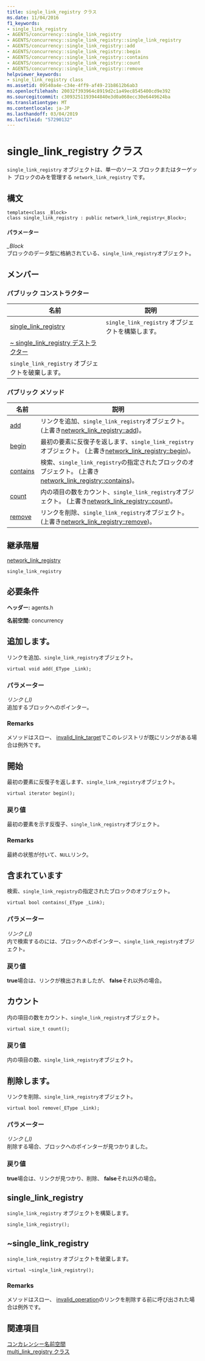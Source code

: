 ```yaml
---
title: single_link_registry クラス
ms.date: 11/04/2016
f1_keywords:
- single_link_registry
- AGENTS/concurrency::single_link_registry
- AGENTS/concurrency::single_link_registry::single_link_registry
- AGENTS/concurrency::single_link_registry::add
- AGENTS/concurrency::single_link_registry::begin
- AGENTS/concurrency::single_link_registry::contains
- AGENTS/concurrency::single_link_registry::count
- AGENTS/concurrency::single_link_registry::remove
helpviewer_keywords:
- single_link_registry class
ms.assetid: 09540a4e-c34e-4ff9-af49-21b8612b6ab3
ms.openlocfilehash: 20032f393964c8919d2c1a49ec8545400cd9e392
ms.sourcegitcommit: c3093251193944840e3d0a068ecc30e6449624ba
ms.translationtype: MT
ms.contentlocale: ja-JP
ms.lasthandoff: 03/04/2019
ms.locfileid: "57290132"
---
```

# <a name="singlelinkregistry-class"></a>single_link_registry クラス

`single_link_registry` オブジェクトは、単一のソース ブロックまたはターゲット ブロックのみを管理する `network_link_registry` です。

## <a name="syntax"></a>構文

```
template<class _Block>
class single_link_registry : public network_link_registry<_Block>;
```

#### <a name="parameters"></a>パラメーター

*_Block*<br/>
ブロックのデータ型に格納されている、`single_link_registry`オブジェクト。

## <a name="members"></a>メンバー

### <a name="public-constructors"></a>パブリック コンストラクター

|名前|説明|
|----------|-----------------|
|[single_link_registry](#ctor)|`single_link_registry` オブジェクトを構築します。|
|[~ single_link_registry デストラクター](#dtor)|
  `single_link_registry` オブジェクトを破棄します。|

### <a name="public-methods"></a>パブリック メソッド

|名前|説明|
|----------|-----------------|
|[add](#add)|リンクを追加、`single_link_registry`オブジェクト。 (上書き[network_link_registry::add](network-link-registry-class.md#add))。|
|[begin](#begin)|最初の要素に反復子を返します、`single_link_registry`オブジェクト。 (上書き[network_link_registry::begin](network-link-registry-class.md#begin))。|
|[contains](#contains)|検索、`single_link_registry`の指定されたブロックのオブジェクト。 (上書き[network_link_registry::contains](network-link-registry-class.md#contains))。|
|[count](#count)|内の項目の数をカウント、`single_link_registry`オブジェクト。 (上書き[network_link_registry::count](network-link-registry-class.md#count))。|
|[remove](#remove)|リンクを削除、`single_link_registry`オブジェクト。 (上書き[network_link_registry::remove](network-link-registry-class.md#remove))。|

## <a name="inheritance-hierarchy"></a>継承階層

[network_link_registry](network-link-registry-class.md)

`single_link_registry`

## <a name="requirements"></a>必要条件

**ヘッダー:** agents.h

**名前空間:** concurrency

##  <a name="add"></a> 追加します。

リンクを追加、`single_link_registry`オブジェクト。

```
virtual void add(_EType _Link);
```

### <a name="parameters"></a>パラメーター

*リンク (_l)*<br/>
追加するブロックへのポインター。

### <a name="remarks"></a>Remarks

メソッドはスロー、 [invalid_link_target](invalid-link-target-class.md)でこのレジストリが既にリンクがある場合は例外です。

##  <a name="begin"></a> 開始

最初の要素に反復子を返します、`single_link_registry`オブジェクト。

```
virtual iterator begin();
```

### <a name="return-value"></a>戻り値

最初の要素を示す反復子、`single_link_registry`オブジェクト。

### <a name="remarks"></a>Remarks

最終の状態が付いて、`NULL`リンク。

##  <a name="contains"></a> 含まれています

検索、`single_link_registry`の指定されたブロックのオブジェクト。

```
virtual bool contains(_EType _Link);
```

### <a name="parameters"></a>パラメーター

*リンク (_l)*<br/>
内で検索するのには、ブロックへのポインター、`single_link_registry`オブジェクト。

### <a name="return-value"></a>戻り値

**true**場合は、リンクが検出されましたが、 **false**それ以外の場合。

##  <a name="count"></a> カウント

内の項目の数をカウント、`single_link_registry`オブジェクト。

```
virtual size_t count();
```

### <a name="return-value"></a>戻り値

内の項目の数、`single_link_registry`オブジェクト。

##  <a name="remove"></a> 削除します。

リンクを削除、`single_link_registry`オブジェクト。

```
virtual bool remove(_EType _Link);
```

### <a name="parameters"></a>パラメーター

*リンク (_l)*<br/>
削除する場合、ブロックへのポインターが見つかりました。

### <a name="return-value"></a>戻り値

**true**場合は、リンクが見つかり、削除、 **false**それ以外の場合。

##  <a name="ctor"></a> single_link_registry

`single_link_registry` オブジェクトを構築します。

```
single_link_registry();
```

##  <a name="dtor"></a> ~single_link_registry


  `single_link_registry` オブジェクトを破棄します。

```
virtual ~single_link_registry();
```

### <a name="remarks"></a>Remarks

メソッドはスロー、 [invalid_operation](invalid-operation-class.md)のリンクを削除する前に呼び出された場合は例外です。

## <a name="see-also"></a>関連項目

[コンカレンシー名前空間](concurrency-namespace.md)<br/>
[multi_link_registry クラス](multi-link-registry-class.md)
